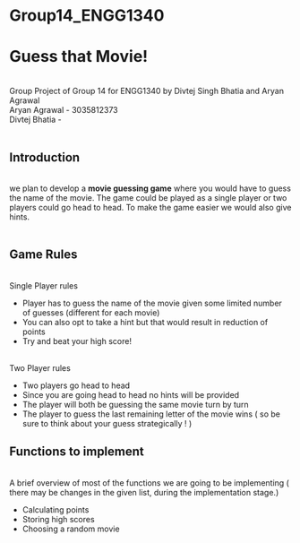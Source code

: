 # Group14_ENGG1340
<h1> Guess that Movie!</h1>
<br>Group Project of Group 14 for ENGG1340 by Divtej Singh Bhatia and Aryan Agrawal<br>
Aryan Agrawal - 3035812373<br>
Divtej Bhatia - <br>
<br> 
<h2> Introduction </h2> 
<br> we plan to develop a <b>movie guessing game</b> where you would have to guess the name of the movie. The game could be played as a single player or two players could go head to head. 
To make the game easier we would also give hints.<br><br>
<h2>Game Rules</h2> 
<br> Single Player rules
  <ul> 
      <li> Player has to guess the name of the movie given some limited number of guesses (different for each movie) </li>
      <li> You can also opt to take a hint but that would result in reduction of points </li> 
      <li> Try and beat your high score! </li> 
  </ul>
<br> Two Player rules 
  <ul>
      <li> Two players go head to head </li> 
      <li> Since you are going head to head no hints will be provided </li> 
      <li> The player will both be guessing the same movie turn by turn </li> 
      <li> The player to guess the last remaining letter of the movie wins ( so be sure to think about your guess strategically ! ) </li>
  </ul>      
<h2> Functions to implement </h2> 
<br> A brief overview of most of the functions we are going to be implementing ( there may be changes in the given list, during the implementation stage.) 
  <ul> 
    <li> Calculating points </li> 
    <li> Storing high scores </li> 
    <li> Choosing a random movie </li> 
    
